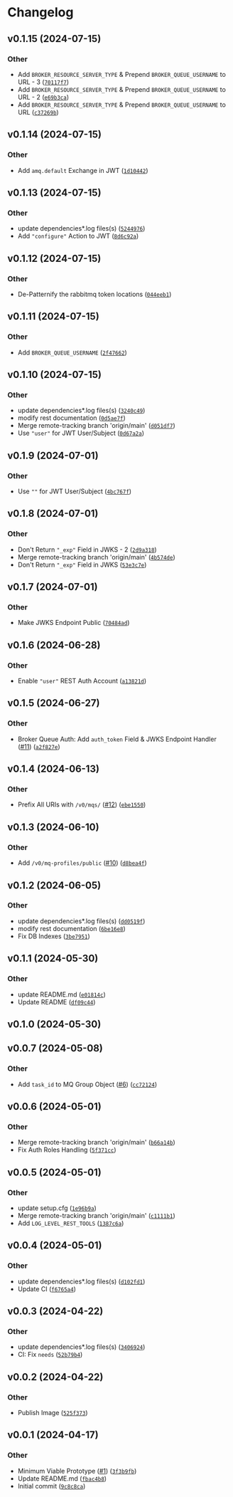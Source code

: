 # Changelog

<!--next-version-placeholder-->

## v0.1.15 (2024-07-15)

### Other

* Add `BROKER_RESOURCE_SERVER_TYPE` & Prepend `BROKER_QUEUE_USERNAME` to URL - 3 ([`70117f7`](https://github.com/Observation-Management-Service/ewms-message-queue-service/commit/70117f7d0062ebe860a47b82c93c06bc6b4d109f))
* Add `BROKER_RESOURCE_SERVER_TYPE` & Prepend `BROKER_QUEUE_USERNAME` to URL - 2 ([`e69b3ca`](https://github.com/Observation-Management-Service/ewms-message-queue-service/commit/e69b3cae28e6874b1423af86066220afdfa2a9e3))
* Add `BROKER_RESOURCE_SERVER_TYPE` & Prepend `BROKER_QUEUE_USERNAME` to URL ([`c37269b`](https://github.com/Observation-Management-Service/ewms-message-queue-service/commit/c37269bbad9b3eaedbb3bd5292de415871eaf8e1))

## v0.1.14 (2024-07-15)

### Other

* Add `amq.default` Exchange in JWT ([`1d10442`](https://github.com/Observation-Management-Service/ewms-message-queue-service/commit/1d10442a90442178ba77863729749e74f50e0f08))

## v0.1.13 (2024-07-15)

### Other

* <bot> update dependencies*.log files(s) ([`5244976`](https://github.com/Observation-Management-Service/ewms-message-queue-service/commit/52449764876ab3393db0d34b5a0e5f96048e9620))
* Add `"configure"` Action to JWT ([`8d6c92a`](https://github.com/Observation-Management-Service/ewms-message-queue-service/commit/8d6c92adb97f90ba9c6194ec3dea8b08a402333e))

## v0.1.12 (2024-07-15)

### Other

* De-Patternify the rabbitmq token locations ([`044eeb1`](https://github.com/Observation-Management-Service/ewms-message-queue-service/commit/044eeb1b9b347bef0b23c49c94a26796dc3e2fef))

## v0.1.11 (2024-07-15)

### Other

* Add `BROKER_QUEUE_USERNAME` ([`2f47662`](https://github.com/Observation-Management-Service/ewms-message-queue-service/commit/2f476627b7346f719bfe46d61b9104630943cdff))

## v0.1.10 (2024-07-15)

### Other

* <bot> update dependencies*.log files(s) ([`3240c49`](https://github.com/Observation-Management-Service/ewms-message-queue-service/commit/3240c492a2651adc80e14084aef946f1b5c0b129))
* <ci> modify rest documentation ([`0d5ae7f`](https://github.com/Observation-Management-Service/ewms-message-queue-service/commit/0d5ae7fc1dc07b7269a5e3a7e713ea066b798fab))
* Merge remote-tracking branch 'origin/main' ([`d051df7`](https://github.com/Observation-Management-Service/ewms-message-queue-service/commit/d051df714746117bd52a18a5116bc21a29248eaf))
* Use `"user"` for JWT User/Subject ([`0d67a2a`](https://github.com/Observation-Management-Service/ewms-message-queue-service/commit/0d67a2a83ae01a412619c284c7ae90aa267f6cec))

## v0.1.9 (2024-07-01)

### Other

* Use `""` for JWT User/Subject ([`4bc767f`](https://github.com/Observation-Management-Service/ewms-message-queue-service/commit/4bc767f0fd25e17901103f00688565c268b3207d))

## v0.1.8 (2024-07-01)

### Other

* Don't Return `"_exp"` Field in JWKS - 2 ([`2d9a318`](https://github.com/Observation-Management-Service/ewms-message-queue-service/commit/2d9a318f771c5bf69d0428ae6f8edb21225c28f0))
* Merge remote-tracking branch 'origin/main' ([`4b574de`](https://github.com/Observation-Management-Service/ewms-message-queue-service/commit/4b574deed5b5882d2b53377a3af770914aa12eb2))
* Don't Return `"_exp"` Field in JWKS ([`53e3c7e`](https://github.com/Observation-Management-Service/ewms-message-queue-service/commit/53e3c7ee03c84446fc84ed26ed156a4a762603c4))

## v0.1.7 (2024-07-01)

### Other

* Make JWKS Endpoint Public ([`70484ad`](https://github.com/Observation-Management-Service/ewms-message-queue-service/commit/70484ad5dd2f8aedee3830de730f45ab7b5ce1e9))

## v0.1.6 (2024-06-28)

### Other

* Enable `"user"` REST Auth Account ([`a13821d`](https://github.com/Observation-Management-Service/ewms-message-queue-service/commit/a13821dc377508d92d1bc2c8d715965414307f13))

## v0.1.5 (2024-06-27)

### Other

* Broker Queue Auth: Add `auth_token` Field & JWKS Endpoint Handler ([#11](https://github.com/Observation-Management-Service/ewms-message-queue-service/issues/11)) ([`a2f827e`](https://github.com/Observation-Management-Service/ewms-message-queue-service/commit/a2f827e85f1815dc956342d6e99e4b14a9f8bc7d))

## v0.1.4 (2024-06-13)

### Other

* Prefix All URIs with `/v0/mqs/` ([#12](https://github.com/Observation-Management-Service/ewms-message-queue-service/issues/12)) ([`ebe1550`](https://github.com/Observation-Management-Service/ewms-message-queue-service/commit/ebe15502cff4da751c191b8c23cd7e252ca6c3e2))

## v0.1.3 (2024-06-10)

### Other

* Add `/v0/mq-profiles/public` ([#10](https://github.com/Observation-Management-Service/ewms-message-queue-service/issues/10)) ([`d8bea4f`](https://github.com/Observation-Management-Service/ewms-message-queue-service/commit/d8bea4f31d44f9b6efbe3f3a6ac2ae465c21dae6))

## v0.1.2 (2024-06-05)

### Other

* <bot> update dependencies*.log files(s) ([`dd0519f`](https://github.com/Observation-Management-Service/ewms-message-queue-service/commit/dd0519f22f9593f663de7b4f208bce950a4ccec8))
* <ci> modify rest documentation ([`6be16e8`](https://github.com/Observation-Management-Service/ewms-message-queue-service/commit/6be16e8edac690176a3c90439eacc0129b2238b8))
* Fix DB Indexes ([`3be7951`](https://github.com/Observation-Management-Service/ewms-message-queue-service/commit/3be7951f9d0ea19b067b549644d98b817794d64b))

## v0.1.1 (2024-05-30)

### Other

* <bot> update README.md ([`e01814c`](https://github.com/Observation-Management-Service/ewms-message-queue-service/commit/e01814c537560775f1ca54c69ec45837dfa356c2))
* Update README ([`df09c44`](https://github.com/Observation-Management-Service/ewms-message-queue-service/commit/df09c4428ffdd43dc12336a622138376504d2b37))

## v0.1.0 (2024-05-30)



## v0.0.7 (2024-05-08)

### Other

* Add `task_id` to MQ Group Object ([#6](https://github.com/Observation-Management-Service/ewms-message-queue-service/issues/6)) ([`cc72124`](https://github.com/Observation-Management-Service/ewms-message-queue-service/commit/cc72124d8ac74bd2dbba835c50801be847689a0e))

## v0.0.6 (2024-05-01)

### Other

* Merge remote-tracking branch 'origin/main' ([`b66a14b`](https://github.com/Observation-Management-Service/ewms-message-queue-service/commit/b66a14b50bb1dc29eafd03862feb2b5b5d3aef6f))
* Fix Auth Roles Handling ([`5f371cc`](https://github.com/Observation-Management-Service/ewms-message-queue-service/commit/5f371ccfb10991f2cef24ad91455a506ff0540bb))

## v0.0.5 (2024-05-01)

### Other

* <bot> update setup.cfg ([`1e96b9a`](https://github.com/Observation-Management-Service/ewms-message-queue-service/commit/1e96b9aa0dc6a30635bd22fade53f59ac6da0f82))
* Merge remote-tracking branch 'origin/main' ([`c1111b1`](https://github.com/Observation-Management-Service/ewms-message-queue-service/commit/c1111b1375afd08224055dba2f308f09036a9fcb))
* Add `LOG_LEVEL_REST_TOOLS` ([`1387c6a`](https://github.com/Observation-Management-Service/ewms-message-queue-service/commit/1387c6a6efe4718bc79c2f508003c39d28ffeb31))

## v0.0.4 (2024-05-01)

### Other

* <bot> update dependencies*.log files(s) ([`d102fd1`](https://github.com/Observation-Management-Service/ewms-message-queue-service/commit/d102fd15db93263304afd573ea000574471fd470))
* Update CI ([`f6765a4`](https://github.com/Observation-Management-Service/ewms-message-queue-service/commit/f6765a4f702645950c6bbe1592539260c5bcc879))

## v0.0.3 (2024-04-22)

### Other

* <bot> update dependencies*.log files(s) ([`3406924`](https://github.com/Observation-Management-Service/ewms-message-queue-service/commit/3406924c9ad5783b2687483e309128be810e2b14))
* CI: Fix `needs` ([`52b79b4`](https://github.com/Observation-Management-Service/ewms-message-queue-service/commit/52b79b4f4ab993a79faac7cee6177af1ddb5d96b))

## v0.0.2 (2024-04-22)

### Other

* Publish Image ([`525f373`](https://github.com/Observation-Management-Service/ewms-message-queue-service/commit/525f373c85b4c291c4f7f13eb62847cd1a90b45f))

## v0.0.1 (2024-04-17)

### Other

* Minimum Viable Prototype ([#1](https://github.com/Observation-Management-Service/ewms-message-queue-service/issues/1)) ([`3f3b9fb`](https://github.com/Observation-Management-Service/ewms-message-queue-service/commit/3f3b9fbe077f9bdb0c7658f3660305daa6898782))
* Update README.md ([`fbac4b8`](https://github.com/Observation-Management-Service/ewms-message-queue-service/commit/fbac4b8b815b34fdb55dd2f8f5b1c012c260cca6))
* Initial commit ([`9c8c8ca`](https://github.com/Observation-Management-Service/ewms-message-queue-service/commit/9c8c8ca45afb69d7aeef38538947dff8b62dc545))
